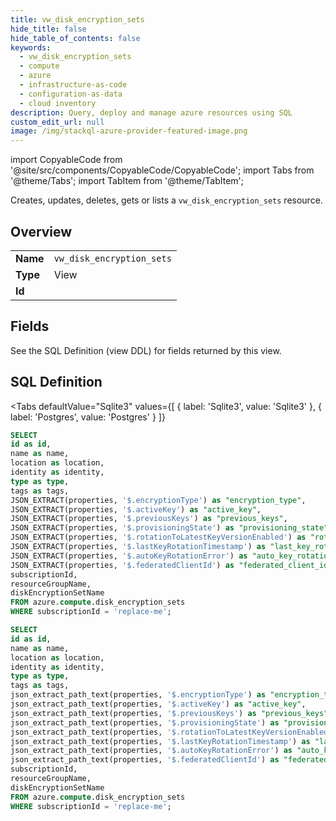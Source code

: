 ```yaml
--- 
title: vw_disk_encryption_sets
hide_title: false
hide_table_of_contents: false
keywords:
  - vw_disk_encryption_sets
  - compute
  - azure
  - infrastructure-as-code
  - configuration-as-data
  - cloud inventory
description: Query, deploy and manage azure resources using SQL
custom_edit_url: null
image: /img/stackql-azure-provider-featured-image.png
---
```


import CopyableCode from '@site/src/components/CopyableCode/CopyableCode';
import Tabs from '@theme/Tabs';
import TabItem from '@theme/TabItem';

Creates, updates, deletes, gets or lists a <code>vw_disk_encryption_sets</code> resource.

## Overview
<table><tbody>
<tr><td><b>Name</b></td><td><code>vw_disk_encryption_sets</code></td></tr>
<tr><td><b>Type</b></td><td>View</td></tr>
<tr><td><b>Id</b></td><td><CopyableCode code="azure.compute.vw_disk_encryption_sets" /></td></tr>
</tbody></table>

## Fields

See the SQL Definition (view DDL) for fields returned by this view.

## SQL Definition

<Tabs
defaultValue="Sqlite3"
values={[
{ label: 'Sqlite3', value: 'Sqlite3' },
{ label: 'Postgres', value: 'Postgres' }
]}
>
<TabItem value="Sqlite3">

```sql
SELECT
id as id,
name as name,
location as location,
identity as identity,
type as type,
tags as tags,
JSON_EXTRACT(properties, '$.encryptionType') as "encryption_type",
JSON_EXTRACT(properties, '$.activeKey') as "active_key",
JSON_EXTRACT(properties, '$.previousKeys') as "previous_keys",
JSON_EXTRACT(properties, '$.provisioningState') as "provisioning_state",
JSON_EXTRACT(properties, '$.rotationToLatestKeyVersionEnabled') as "rotation_to_latest_key_version_enabled",
JSON_EXTRACT(properties, '$.lastKeyRotationTimestamp') as "last_key_rotation_timestamp",
JSON_EXTRACT(properties, '$.autoKeyRotationError') as "auto_key_rotation_error",
JSON_EXTRACT(properties, '$.federatedClientId') as "federated_client_id",
subscriptionId,
resourceGroupName,
diskEncryptionSetName
FROM azure.compute.disk_encryption_sets
WHERE subscriptionId = 'replace-me';
```

</TabItem>
<TabItem value="Postgres">

```sql
SELECT
id as id,
name as name,
location as location,
identity as identity,
type as type,
tags as tags,
json_extract_path_text(properties, '$.encryptionType') as "encryption_type",
json_extract_path_text(properties, '$.activeKey') as "active_key",
json_extract_path_text(properties, '$.previousKeys') as "previous_keys",
json_extract_path_text(properties, '$.provisioningState') as "provisioning_state",
json_extract_path_text(properties, '$.rotationToLatestKeyVersionEnabled') as "rotation_to_latest_key_version_enabled",
json_extract_path_text(properties, '$.lastKeyRotationTimestamp') as "last_key_rotation_timestamp",
json_extract_path_text(properties, '$.autoKeyRotationError') as "auto_key_rotation_error",
json_extract_path_text(properties, '$.federatedClientId') as "federated_client_id",
subscriptionId,
resourceGroupName,
diskEncryptionSetName
FROM azure.compute.disk_encryption_sets
WHERE subscriptionId = 'replace-me';
```

</TabItem>
</Tabs>
